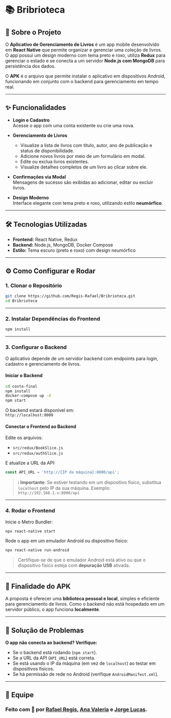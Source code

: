 # 📚 Bribrioteca

## 📖 Sobre o Projeto

O **Aplicativo de Gerenciamento de Livros** é um app mobile desenvolvido em **React Native** que permite organizar e gerenciar uma coleção de livros. O app possui um design moderno com tema preto e roxo, utiliza **Redux** para gerenciar o estado e se conecta a um servidor **Node.js com MongoDB** para persistência dos dados.

O **APK** é o arquivo que permite instalar o aplicativo em dispositivos Android, funcionando em conjunto com o backend para gerenciamento em tempo real.

---

## ✨ Funcionalidades

- **Login e Cadastro**  
  Acesse o app com uma conta existente ou crie uma nova.

- **Gerenciamento de Livros**
  - Visualize a lista de livros com título, autor, ano de publicação e status de disponibilidade.
  - Adicione novos livros por meio de um formulário em modal.
  - Edite ou exclua livros existentes.
  - Visualize detalhes completos de um livro ao clicar sobre ele.

- **Confirmações via Modal**  
  Mensagens de sucesso são exibidas ao adicionar, editar ou excluir livros.

- **Design Moderno**  
  Interface elegante com tema preto e roxo, utilizando estilo **neumórfico**.

---

## 🛠 Tecnologias Utilizadas

- **Frontend:** React Native, Redux  
- **Backend:** Node.js, MongoDB, Docker Compose  
- **Estilo:** Tema escuro (preto e roxo) com design neumórfico

---

## ⚙️ Como Configurar e Rodar

### 1. Clonar o Repositório

```bash
git clone https://github.com/Regis-Rafael/Bribrioteca.git
cd Bribrioteca
```

---

### 2. Instalar Dependências do Frontend

```bash
npm install
```

---

### 3. Configurar o Backend

O aplicativo depende de um servidor backend com endpoints para login, cadastro e gerenciamento de livros.

#### Iniciar o Backend

```bash
cd costa-final
npm install
docker-compose up -d
npm start
```

O backend estará disponível em:  
`http://localhost:8000`

#### Conectar o Frontend ao Backend

Edite os arquivos:

- `src/redux/BookSlice.js`  
- `src/redux/authSlice.js`

E atualize a URL da API:

```js
const API_URL = 'http://{IP da máquina}:8000/api';
```

> ℹ️ **Importante**: Se estiver testando em um dispositivo físico, substitua `localhost` pelo IP da sua máquina. Exemplo:  
> `http://192.168.1.x:8000/api`

---

### 4. Rodar o Frontend

Inicie o Metro Bundler:

```bash
npx react-native start
```

Rode o app em um emulador Android ou dispositivo físico:

```bash
npx react-native run-android
```

> Certifique-se de que o emulador Android está ativo ou que o dispositivo físico esteja com **depuração USB** ativada.

---

## 🎯 Finalidade do APK

A proposta é oferecer uma **biblioteca pessoal e local**, simples e eficiente para gerenciamento de livros. Como o backend não está hospedado em um servidor público, o app funciona **localmente**.

---

## 🧩 Solução de Problemas

**O app não conecta ao backend? Verifique:**

- Se o backend está rodando (`npm start`).
- Se a URL da API (`API_URL`) está correta.
- Se está usando o IP da máquina (em vez de `localhost`) ao testar em dispositivos físicos.
- Se há permissão de rede no Android (verifique `AndroidManifest.xml`).

---
## 📝 Equipe

### Feito com 💜 por [Rafael Regis](https://github.com/Regis-Rafael), [Ana Valeria](https://github.com/BomDiaSol) e [Jorge Lucas](https://github.com/jorgelucas-rm).